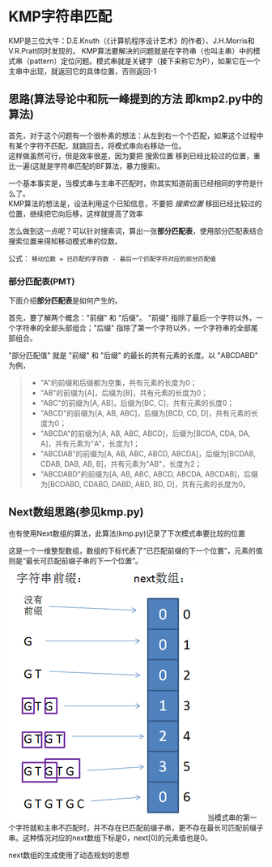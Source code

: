 # KMP字符串匹配

KMP是三位大牛：D.E.Knuth（《计算机程序设计艺术》的作者）、J.H.Morris和V.R.Pratt同时发现的。
KMP算法要解决的问题就是在字符串（也叫主串）中的模式串（pattern）定位问题。模式串就是关键字（接下来称它为P），如果它在一个主串中出现，就返回它的具体位置，否则返回-1

## 思路(算法导论中和阮一峰提到的方法 即kmp2.py中的算法)

首先，对于这个问题有一个很朴素的想法：从左到右一个个匹配，如果这个过程中有某个字符不匹配，就跳回去，将模式串向右移动一位。<br>
这样做虽然可行，但是效率很差，因为要把 搜索位置 移到已经比较过的位置，重比一遍(这就是字符串匹配的BF算法，暴力搜索)。

一个基本事实是，当模式串与主串不匹配时，你其实知道前面已经相同的字符是什么了。<br>
KMP算法的想法是，设法利用这个已知信息，不要把 *搜索位置* 移回已经比较过的位置，继续把它向后移，这样就提高了效率

怎么做到这一点呢？可以针对搜索词，算出一张**部分匹配表**，使用部分匹配表结合搜索位置来得知移动模式串的位数。

公式： `移动位数 = 已匹配的字符数 - 最后一个匹配字符对应的部分匹配值`

### 部分匹配表(PMT)

下面介绍**部分匹配表**是如何产生的。

首先，要了解两个概念："前缀" 和 "后缀"。 "前缀" 指除了最后一个字符以外，一个字符串的全部头部组合；"后缀" 指除了第一个字符以外，一个字符串的全部尾部组合。

"部分匹配值" 就是 "前缀" 和 "后缀" 的最长的共有元素的长度。以 "ABCDABD" 为例，

> - "A"的前缀和后缀都为空集，共有元素的长度为0；
> - "AB"的前缀为[A]，后缀为[B]，共有元素的长度为0；
> - "ABC"的前缀为[A, AB]，后缀为[BC, C]，共有元素的长度0；
> - "ABCD"的前缀为[A, AB, ABC]，后缀为[BCD, CD, D]，共有元素的长度为0；
> - "ABCDA"的前缀为[A, AB, ABC, ABCD]，后缀为[BCDA, CDA, DA, A]，共有元素为"A"，长度为1；
> - "ABCDAB"的前缀为[A, AB, ABC, ABCD, ABCDA]，后缀为[BCDAB, CDAB, DAB, AB, B]，共有元素为"AB"，长度为2；
> - "ABCDABD"的前缀为[A, AB, ABC, ABCD, ABCDA, ABCDAB]，后缀为[BCDABD, CDABD, DABD, ABD, BD, D]，共有元素的长度为0。

## Next数组思路(参见kmp.py)

也有使用Next数组的算法，此算法(kmp.py)记录了下次模式串要比较的位置

这是一个一维整型数组，数组的下标代表了“已匹配前缀的下一个位置”，元素的值则是“最长可匹配前缀子串的下一个位置”。
![图片](./pic1.png)
当模式串的第一个字符就和主串不匹配时，并不存在已匹配前缀子串，更不存在最长可匹配前缀子串。这种情况对应的next数组下标是0，next[0]的元素值也是0。

next数组的生成使用了动态规划的思想